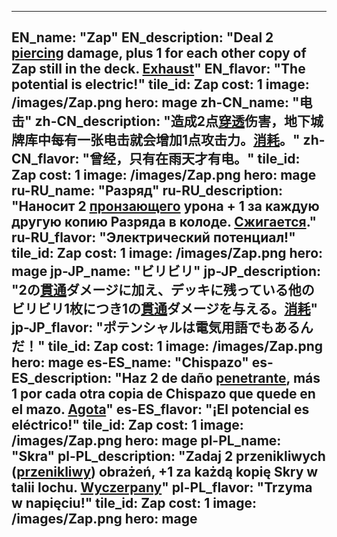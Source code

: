 ---

EN_name: "Zap"
EN_description: "Deal 2 <u>piercing</u> damage, plus 1 for each other copy of Zap still in the deck. <u>Exhaust</u>"
EN_flavor: "The potential is electric!"
tile_id: Zap
cost: 1
image: /images/Zap.png
hero: mage
zh-CN_name: "电击"
zh-CN_description: "造成2点<u>穿透</u>伤害，地下城牌库中每有一张电击就会增加1点攻击力。<u>消耗</u>。"
zh-CN_flavor: "曾经，只有在雨天才有电。"
tile_id: Zap
cost: 1
image: /images/Zap.png
hero: mage
ru-RU_name: "Разряд"
ru-RU_description: "Наносит 2 <u>пронзающего</u> урона + 1 за каждую другую копию Разряда в колоде. <u>Сжигается</u>."
ru-RU_flavor: "Электрический потенциал!"
tile_id: Zap
cost: 1
image: /images/Zap.png
hero: mage
jp-JP_name: "ビリビリ"
jp-JP_description: "2の<u>貫通</u>ダメージに加え、デッキに残っている他のビリビリ1枚につき1の<u>貫通</u>ダメージを与える。<u>消耗</u>"
jp-JP_flavor: "ポテンシャルは電気用語でもあるんだ！"
tile_id: Zap
cost: 1
image: /images/Zap.png
hero: mage
es-ES_name: "Chispazo"
es-ES_description: "Haz 2 de daño <u>penetrante</u>, más 1 por cada otra copia de Chispazo que quede en el mazo. <u>Agota</u>"
es-ES_flavor: "¡El potencial es eléctrico!"
tile_id: Zap
cost: 1
image: /images/Zap.png
hero: mage
pl-PL_name: "Skra"
pl-PL_description: "Zadaj 2 przenikliwych (<u>przenikliwy</u>) obrażeń, +1 za każdą kopię Skry w talii lochu. <u>Wyczerpany</u>"
pl-PL_flavor: "Trzyma w napięciu!"
tile_id: Zap
cost: 1
image: /images/Zap.png
hero: mage
---